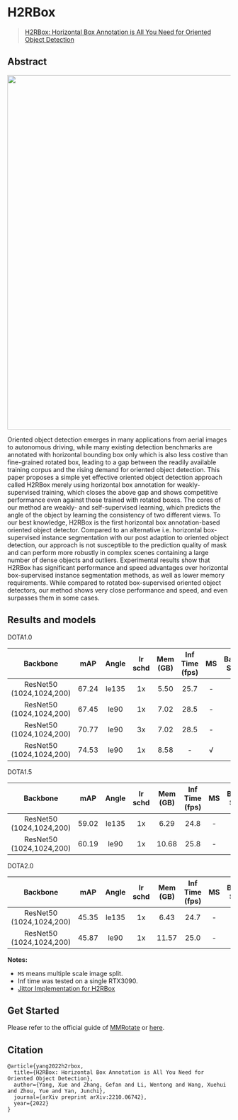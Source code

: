 # H2RBox
> [H2RBox: Horizontal Box Annotation is All You Need for Oriented Object Detection](https://arxiv.org/abs/2210.06742)

<!-- [ALGORITHM] -->
## Abstract

<div align=center>
<img src="./configs/h2rbox/pipeline.png" width="800"/>
</div>

Oriented object detection emerges in many applications from aerial images to autonomous driving, while many existing detection benchmarks are annotated with horizontal bounding box only which is also less costive than fine-grained rotated box, leading to a gap between the readily available training corpus and the rising demand for oriented object detection.  This paper proposes a simple yet effective oriented object detection approach called H2RBox merely using horizontal box annotation for weakly-supervised training, which closes the above gap and shows competitive performance even against those trained with rotated boxes.  The cores of our method are weakly- and self-supervised learning, which predicts the angle of the object by learning the consistency of two different views. To our best knowledge, H2RBox is the first horizontal box annotation-based oriented object detector. Compared to an alternative i.e. horizontal box-supervised instance segmentation with our post adaption to oriented object detection, our approach is not susceptible to the prediction quality of mask and can perform more robustly in complex scenes containing a large number of dense objects and outliers. Experimental results show that H2RBox has significant performance and speed advantages over horizontal box-supervised instance segmentation methods, as well as lower memory requirements. While compared to rotated box-supervised oriented object detectors, our method shows very close performance and speed, and even surpasses them in some cases.

## Results and models

DOTA1.0

|         Backbone         |  mAP  | Angle | lr schd | Mem (GB) | Inf Time (fps) | MS  | Batch Size |                                               Configs                                                                   |                                                                                           Download                                                                                           |
|:------------------------:|:-----:|:-----:|:-------:|:--------:|:--------------:|:---:|:----------:|:-----------------------------------------------------------------------------------------------------------------------:|:--------------------------------------------------------------------------------------------------------------------------------------------------------------------------------------------:|
| ResNet50 (1024,1024,200) | 67.24 | le135 |   1x    |   5.50   |      25.7      |  -  |     2      |             [h2rbox_atss_r50_adamw_fpn_1x_dota_le135](./configs/h2rbox_atss_r50_adamw_fpn_1x_dota_le135.py)             |                                                                                              -                                                                                               |
| ResNet50 (1024,1024,200) | 67.45 | le90  |   1x    |   7.02   |      28.5      |  -  |     2      |                   [h2rbox_r50_adamw_fpn_1x_dota_le90](./configs/h2rbox_r50_adamw_fpn_1x_dota_le90.py)                   | [model](https://drive.google.com/file/d/1pRvlHzeTc71HZQBGdlkjFmeK2RzwC9hS/view?usp=sharing) &#124; [log](https://drive.google.com/file/d/1KQ1mtOdAswArm8YGkhXy88LvnOUDIBha/view?usp=sharing) |
| ResNet50 (1024,1024,200) | 70.77 | le90  |   3x    |   7.02   |      28.5      |  -  |     2      |                   [h2rbox_r50_adamw_fpn_3x_dota_le90](./configs/h2rbox_r50_adamw_fpn_3x_dota_le90.py)                   | [model](https://drive.google.com/file/d/1WMtye2T_DOyPMPKbABQsbzIffANEjYpo/view?usp=sharing) &#124; [log](https://drive.google.com/file/d/1lRXV2-DsvusgE_W7cVoS7l4O30qwAR7L/view?usp=sharing) |
| ResNet50 (1024,1024,200) | 74.53 | le90  |   1x    |   8.58   |       -        |  √  |     2      |                [h2rbox_r50_adamw_fpn_1x_dota_ms_le90](./configs/h2rbox_r50_adamw_fpn_1x_dota_ms_le90.py)                | [model](https://drive.google.com/file/d/1eY3emcHLs8B0xSU2L3jk0nEcsikSN-vJ/view?usp=sharing) &#124; [log](https://drive.google.com/file/d/1qBLvX94qra6UZFncsb7UDYPgC6nssvQd/view?usp=sharing) |

DOTA1.5

|         Backbone         |  mAP  | Angle | lr schd | Mem (GB) | Inf Time (fps) | MS  | Batch Size |                                              Configs                                              | Download |
|:------------------------:|:-----:|:-----:|:-------:|:--------:|:--------------:|:---:|:----------:|:-------------------------------------------------------------------------------------------------:|:--------:|
| ResNet50 (1024,1024,200) | 59.02 | le135 |   1x    |   6.29   |      24.8      |  -  |     2      |   [h2rbox_atss_r50_adamw_fpn_1x_dotav15_le135](./h2rbox_atss_r50_adamw_fpn_1x_dotav15_le135.py)   |    -     |
| ResNet50 (1024,1024,200) | 60.19 | le90  |   1x    |  10.68   |      25.8      |  -  |     2      | [h2rbox_r50_adamw_fpn_1x_dotav15_le90](./configs/dotav15/h2rbox_r50_adamw_fpn_1x_dotav15_le90.py) |    -     |

DOTA2.0

|         Backbone         |  mAP  | Angle | lr schd | Mem (GB) | Inf Time (fps) | MS  | Batch Size |                                            Configs                                             | Download |
|:------------------------:|:-----:|:-----:|:-------:|:--------:|:--------------:|:---:|:----------:|:----------------------------------------------------------------------------------------------:|:--------:|
| ResNet50 (1024,1024,200) | 45.35 | le135 |   1x    |   6.43   |      24.7      |  -  |     2      |  [h2rbox_atss_r50_adamw_fpn_1x_dotav2_le135](./h2rbox_atss_r50_adamw_fpn_1x_dotav2_le135.py)   |    -     |
| ResNet50 (1024,1024,200) | 45.87 | le90  |   1x    |  11.57   |      25.0      |  -  |     2      | [h2rbox_r50_adamw_fpn_1x_dotav2_le90](./configs/dotav2/h2rbox_r50_adamw_fpn_1x_dotav2_le90.py) |    -     |


**Notes:**

- `MS` means multiple scale image split.
- Inf time was tested on a single RTX3090.
- [Jittor Implementation for H2RBox](https://github.com/yangxue0827/h2rbox-jittor)

## Get Started

Please refer to the official guide of [MMRotate](https://github.com/open-mmlab/mmrotate) or [here](./README_en.md).

## Citation
```
@article{yang2022h2rbox,
  title={H2RBox: Horizontal Box Annotation is All You Need for Oriented Object Detection},
  author={Yang, Xue and Zhang, Gefan and Li, Wentong and Wang, Xuehui and Zhou, Yue and Yan, Junchi},
  journal={arXiv preprint arXiv:2210.06742},
  year={2022}
}

```

